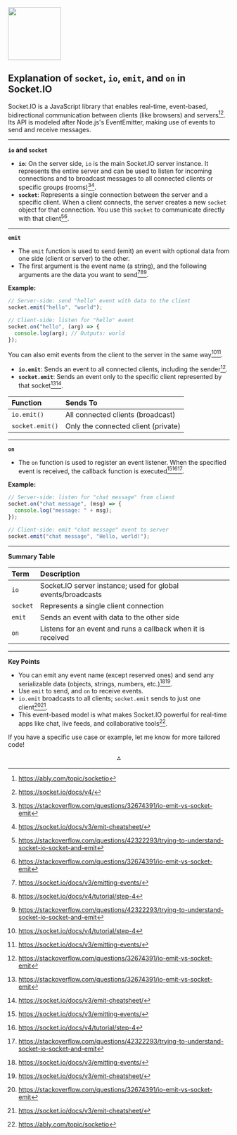 <img src="https://r2cdn.perplexity.ai/pplx-full-logo-primary-dark%402x.png" class="logo" width="120"/>

## Explanation of `socket`, `io`, `emit`, and `on` in Socket.IO

Socket.IO is a JavaScript library that enables real-time, event-based, bidirectional communication between clients (like browsers) and servers[^4][^8]. Its API is modeled after Node.js's EventEmitter, making use of events to send and receive messages.

---

**`io` and `socket`**

- **`io`**: On the server side, `io` is the main Socket.IO server instance. It represents the entire server and can be used to listen for incoming connections and to broadcast messages to all connected clients or specific groups (rooms)[^6][^5].
- **`socket`**: Represents a single connection between the server and a specific client. When a client connects, the server creates a new `socket` object for that connection. You use this `socket` to communicate directly with that client[^3][^6].

---

**`emit`**

- The `emit` function is used to send (emit) an event with optional data from one side (client or server) to the other.
- The first argument is the event name (a string), and the following arguments are the data you want to send[^1][^2][^3].

**Example:**

```js
// Server-side: send "hello" event with data to the client
socket.emit("hello", "world");

// Client-side: listen for "hello" event
socket.on("hello", (arg) => {
  console.log(arg); // Outputs: world
});
```

You can also emit events from the client to the server in the same way[^2][^1].

- **`io.emit`**: Sends an event to all connected clients, including the sender[^6].
- **`socket.emit`**: Sends an event only to the specific client represented by that socket[^6][^5].

| Function | Sends To |
| :-- | :-- |
| `io.emit()` | All connected clients (broadcast) |
| `socket.emit()` | Only the connected client (private) |


---

**`on`**

- The `on` function is used to register an event listener. When the specified event is received, the callback function is executed[^1][^2][^3].

**Example:**

```js
// Server-side: listen for "chat message" from client
socket.on("chat message", (msg) => {
  console.log("message: " + msg);
});

// Client-side: emit "chat message" event to server
socket.emit("chat message", "Hello, world!");
```


---

**Summary Table**


| Term | Description |
| :-- | :-- |
| `io` | Socket.IO server instance; used for global events/broadcasts |
| `socket` | Represents a single client connection |
| `emit` | Sends an event with data to the other side |
| `on` | Listens for an event and runs a callback when it is received |


---

**Key Points**

- You can emit any event name (except reserved ones) and send any serializable data (objects, strings, numbers, etc.)[^1][^5].
- Use `emit` to send, and `on` to receive events.
- `io.emit` broadcasts to all clients; `socket.emit` sends to just one client[^6][^5].
- This event-based model is what makes Socket.IO powerful for real-time apps like chat, live feeds, and collaborative tools[^4].

If you have a specific use case or example, let me know for more tailored code!

<div style="text-align: center">⁂</div>

[^1]: https://socket.io/docs/v3/emitting-events/

[^2]: https://socket.io/docs/v4/tutorial/step-4

[^3]: https://stackoverflow.com/questions/42322293/trying-to-understand-socket-io-socket-and-emit

[^4]: https://ably.com/topic/socketio

[^5]: https://socket.io/docs/v3/emit-cheatsheet/

[^6]: https://stackoverflow.com/questions/32674391/io-emit-vs-socket-emit

[^7]: https://www.youtube.com/watch?v=Lpm2xrz3ljA

[^8]: https://socket.io/docs/v4/

[^9]: https://github.com/socketio/socket.io/discussions/3954

